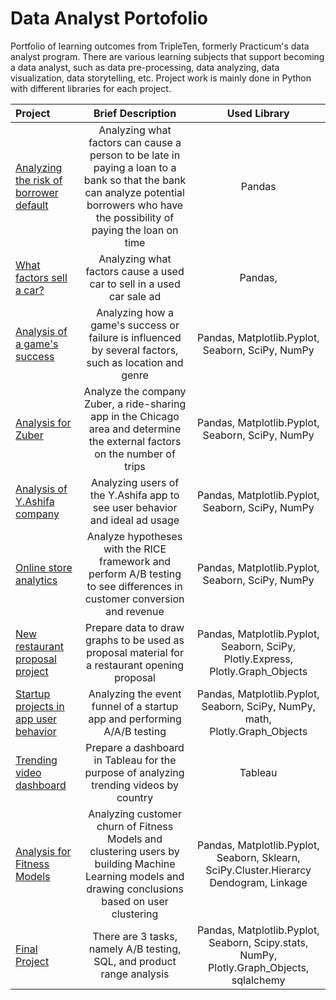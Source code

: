# Data Analyst Portofolio

Portfolio of learning outcomes from TripleTen, formerly Practicum's data analyst program. There are various learning subjects that support becoming a data analyst, such as data pre-processing, data analyzing, data visualization, data storytelling, etc. Project work is mainly done in Python with different libraries for each project.





| Project            | Brief Description          |Used Library                    |
| :-------------------- | :---------------------: |:---------------------------:|
|     [Analyzing the risk of borrower default](https://github.com/hantaff197/data-analis-portofolio/tree/main/Sprint%201)     |     Analyzing what factors can cause a person to be late in paying a loan to a bank so that the bank can analyze potential borrowers who have the possibility of paying the loan on time    |      Pandas         |
|     [What factors sell a car?](https://github.com/hantaff197/data-analis-portofolio/tree/main/Sprint%202)     |     Analyzing what factors cause a used car to sell in a used car sale ad   |      Pandas, | [Analyzing the Behavior of Prepaid Plan Clients and the Advantages of Prepaid Plans](https://github.com/hantaff197/data-analis-portofolio/tree/main/Sprint%203) | Analyzing the behavior of clients with 2 different types of prepaid plans and analyzing the different opinions on prepaid plans and client regions | Pandas, Matplotlib.Pyplot, Seaborn, SciPy, NumPy |
| [Analysis of a game's success](https://github.com/hantaff197/data-analis-portofolio/tree/main/Sprint%204) | Analyzing how a game's success or failure is influenced by several factors, such as location and genre | Pandas, Matplotlib.Pyplot, Seaborn, SciPy, NumPy |
| [Analysis for Zuber](https://github.com/hantaff197/data-analis-portofolio/tree/main/Sprint%205) | Analyze the company Zuber, a ride-sharing app in the Chicago area and determine the external factors on the number of trips | Pandas, Matplotlib.Pyplot, Seaborn, SciPy, NumPy |
| [Analysis of Y.Ashifa company](https://github.com/hantaff197/data-analis-portofolio/tree/main/Sprint%206) | Analyzing users of the Y.Ashifa app to see user behavior and ideal ad usage | Pandas, Matplotlib.Pyplot, Seaborn, SciPy, NumPy |
 [Online store analytics](https://github.com/hantaff197/data-analis-portofolio/tree/main/Sprint%207) | Analyze hypotheses with the RICE framework and perform A/B testing to see differences in customer conversion and revenue | Pandas, Matplotlib.Pyplot, Seaborn, SciPy, NumPy |
| [New restaurant proposal project](https://github.com/hantaff197/data-analis-portofolio/tree/main/Sprint%208) | Prepare data to draw graphs to be used as proposal material for a restaurant opening proposal | Pandas, Matplotlib.Pyplot, Seaborn, SciPy, Plotly.Express, Plotly.Graph_Objects |
| [Startup projects in app user behavior](https://github.com/hantaff197/data-analis-portofolio/tree/main/Sprint%209) | Analyzing the event funnel of a startup app and performing A/A/B testing | Pandas, Matplotlib.Pyplot, Seaborn, SciPy, NumPy, math, Plotly.Graph_Objects |
| [Trending video dashboard](https://github.com/hantaff197/data-analis-portofolio/tree/main/Sprint%2010) | Prepare a dashboard in Tableau for the purpose of analyzing trending videos by country | Tableau |
| [Analysis for Fitness Models](https://github.com/hantaff197/data-analis-portofolio/tree/main/Sprint%2011) | Analyzing customer churn of Fitness Models and clustering users by building Machine Learning models and drawing conclusions based on user clustering | Pandas, Matplotlib.Pyplot, Seaborn, Sklearn, SciPy.Cluster.Hierarcy Dendogram, Linkage |
| [Final Project](https://github.com/hantaff197/data-analis-portofolio/tree/main/Sprint%2012) | There are 3 tasks, namely A/B testing, SQL, and product range analysis | Pandas, Matplotlib.Pyplot, Seaborn, Scipy.stats, NumPy, Plotly.Graph_Objects, sqlalchemy        
